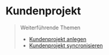 # Kundenprojekt

> Weiterführende Themen
> * [Kundenprojekt anlegen](./project-anlegen.md)
> * [Kundenprojekt syncronisieren](./project-synchronisieren.md)
